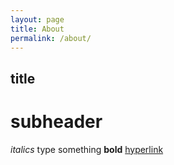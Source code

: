 ```yaml
---
layout: page
title: About
permalink: /about/
---
```


## title
# subheader
*italics* type something **bold**
[hyperlink](google.com)
